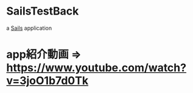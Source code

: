 # SailsTestBack

a [Sails](http://sailsjs.org) application

# app紹介動画 ⇒ https://www.youtube.com/watch?v=3joO1b7d0Tk
